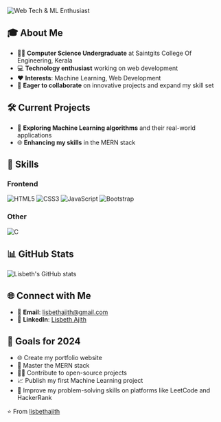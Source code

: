

![Web Tech & ML Enthusiast](https://img.shields.io/badge/Web%20Tech%20%26%20ML%20Enthusiast-brightgreen?style=for-the-badge)





## 🎓 About Me
- 👨‍🎓 **Computer Science Undergraduate** at Saintgits College Of Engineering, Kerala
- 💻 **Technology enthusiast** working on web development
- ❤️ **Interests**: Machine Learning, Web Development
- 🚀 **Eager to collaborate** on innovative projects and expand my skill set

## 🛠️ Current Projects
- 🤖 **Exploring Machine Learning algorithms** and their real-world applications
- 🌐 **Enhancing my skills** in the MERN stack

## 💼 Skills 

### Frontend
![HTML5](https://img.shields.io/badge/HTML5-E34F26?style=for-the-badge&logo=html5&logoColor=white)
![CSS3](https://img.shields.io/badge/CSS3-1572B6?style=for-the-badge&logo=css3&logoColor=white)
![JavaScript](https://img.shields.io/badge/JavaScript-F7DF1E?style=for-the-badge&logo=javascript&logoColor=black)
![Bootstrap](https://img.shields.io/badge/Bootstrap-7952B3?style=for-the-badge&logo=bootstrap&logoColor=white)

### Other
![C](https://img.shields.io/badge/C-A8B9CC?style=for-the-badge&logo=c&logoColor=white)

## 📊 GitHub Stats
![Lisbeth's GitHub stats](https://github-readme-stats.vercel.app/api?username=lisbethajith&show_icons=true&theme=radical)

## 🌐 Connect with Me
- 📧 **Email**: [lisbethajith@gmail.com](mailto:lisbethajith@gmail.com)
- 💼 **LinkedIn**: [Lisbeth Ajith](https://www.linkedin.com/in/lisbeth-ajith)

## 🎯 Goals for 2024
- 🌐 Create my portfolio website
- 🌱 Master the MERN stack
- 👨‍💻 Contribute to open-source projects
- 📈 Publish my first Machine Learning project
- 🧠 Improve my problem-solving skills on platforms like LeetCode and HackerRank

⭐️ From [lisbethajith](https://github.com/lisbethajith)
